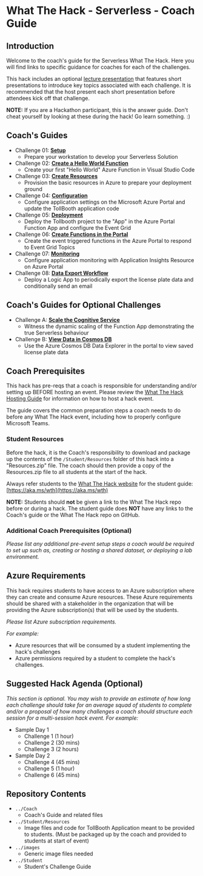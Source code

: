 # What The Hack - Serverless - Coach Guide

## Introduction

Welcome to the coach's guide for the Serverless What The Hack. Here you will find links to specific guidance for coaches for each of the challenges.

This hack includes an optional [lecture presentation](Lectures.pptx) that features short presentations to introduce key topics associated with each challenge. It is recommended that the host present each short presentation before attendees kick off that challenge.

**NOTE:** If you are a Hackathon participant, this is the answer guide. Don't cheat yourself by looking at these during the hack! Go learn something. :)

## Coach's Guides

- Challenge 01: **[Setup](./Solution-01.md)**
	 - Prepare your workstation to develop your Serverless Solution
- Challenge 02: **[Create a Hello World Function](./Solution-02.md)**
	 - Create your first "Hello World" Azure Function in Visual Studio Code
- Challenge 03: **[Create Resources](./Solution-03.md)**
	 - Provision the basic resources in Azure to prepare your deployment ground
- Challenge 04: **[Configuration](./Solution-04.md)**
	 - Configure application settings on the Microsoft Azure Portal and update the TollBooth application code
- Challenge 05: **[Deployment](./Solution-05.md)**
	 - Deploy the Tollbooth project to the "App" in the Azure Portal Function App and configure the Event Grid
- Challenge 06: **[Create Functions in the Portal](./Solution-06.md)**
	 - Create the event triggered functions in the Azure Portal to respond to Event Grid Topics
- Challenge 07: **[Monitoring](./Solution-07.md)**
	 - Configure application monitoring with Application Insights Resource on Azure Portal
- Challenge 08: **[Data Export Workflow](./Solution-08.md)**
	 - Deploy a Logic App to periodically export the license plate data and conditionally send an email

## Coach's Guides for Optional Challenges
- Challenge A: **[Scale the Cognitive Service](./Solution-A.md)**
	 - Witness the dynamic scaling of the Function App demonstrating the true Serverless behaviour
- Challenge B: **[View Data in Cosmos DB](./Solution-B.md)**
	 - Use the Azure Cosmos DB Data Explorer in the portal to view saved license plate data

## Coach Prerequisites

This hack has pre-reqs that a coach is responsible for understanding and/or setting up BEFORE hosting an event. Please review the [What The Hack Hosting Guide](https://aka.ms/wthhost) for information on how to host a hack event.

The guide covers the common preparation steps a coach needs to do before any What The Hack event, including how to properly configure Microsoft Teams.

### Student Resources

Before the hack, it is the Coach's responsibility to download and package up the contents of the `/Student/Resources` folder of this hack into a "Resources.zip" file. The coach should then provide a copy of the Resources.zip file to all students at the start of the hack.

Always refer students to the [What The Hack website](https://aka.ms/wth) for the student guide: [https://aka.ms/wth](https://aka.ms/wth)

**NOTE:** Students should **not** be given a link to the What The Hack repo before or during a hack. The student guide does **NOT** have any links to the Coach's guide or the What The Hack repo on GitHub.

### Additional Coach Prerequisites (Optional)

_Please list any additional pre-event setup steps a coach would be required to set up such as, creating or hosting a shared dataset, or deploying a lab environment._

## Azure Requirements

This hack requires students to have access to an Azure subscription where they can create and consume Azure resources. These Azure requirements should be shared with a stakeholder in the organization that will be providing the Azure subscription(s) that will be used by the students.

_Please list Azure subscription requirements._

_For example:_

- Azure resources that will be consumed by a student implementing the hack's challenges
- Azure permissions required by a student to complete the hack's challenges.

## Suggested Hack Agenda (Optional)

_This section is optional. You may wish to provide an estimate of how long each challenge should take for an average squad of students to complete and/or a proposal of how many challenges a coach should structure each session for a multi-session hack event. For example:_

- Sample Day 1
  - Challenge 1 (1 hour)
  - Challenge 2 (30 mins)
  - Challenge 3 (2 hours)
- Sample Day 2
  - Challenge 4 (45 mins)
  - Challenge 5 (1 hour)
  - Challenge 6 (45 mins)

## Repository Contents

- `../Coach`
  - Coach's Guide and related files
- `../Student/Resources`
  - Image files and code for TollBooth Application meant to be provided to students.
  (Must be packaged up by the coach and provided to students at start of event)
- `../images`
  - Generic image files needed
- `../Student`
  - Student's Challenge Guide